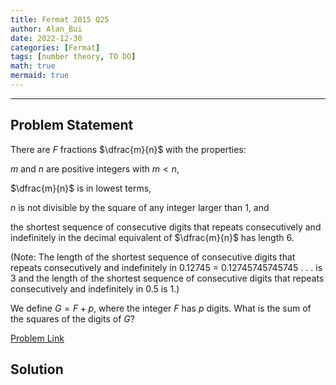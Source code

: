 ```yaml
---
title: Fermat 2015 Q25    
author: Alan_Bui    
date: 2022-12-30
categories: [Fermat]
tags: [number theory, TO DO]
math: true    
mermaid: true  
---
```


---
## Problem Statement

There are $F$ fractions $\dfrac{m}{n}$ with the properties:

$m$ and $n$ are positive integers with $m < n$,

$\dfrac{m}{n}$ is in lowest terms,

$n$ is not divisible by the square of any integer larger than 1, and

the shortest sequence of consecutive digits that repeats consecutively and indefinitely in the decimal equivalent of $\dfrac{m}{n}$ has length 6.

(Note: The length of the shortest sequence of consecutive digits that repeats consecutively and indefinitely in 0.12745 = 0.12745745745745 . . . is 3 and the
length of the shortest sequence of consecutive digits that repeats consecutively and indefinitely in 0.5 is 1.)

We define $G = F + p$, where the integer $F$ has $p$ digits. What is the sum of the squares of the digits of $G$?

[Problem Link](https://cemc.uwaterloo.ca/contests/past_contests/2015/2015FermatContest.pdf)


## Solution


